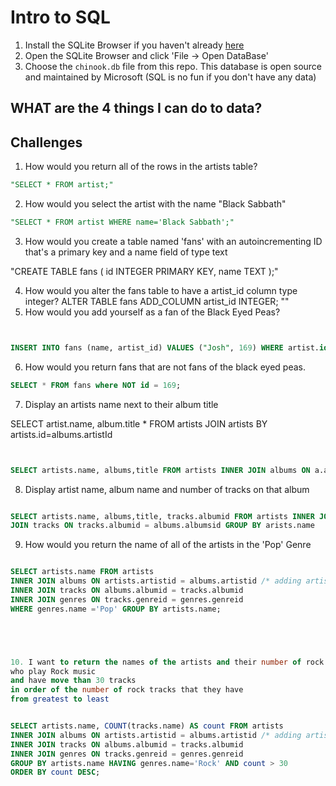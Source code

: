 # Intro to SQL

1. Install the SQLite Browser if you haven't already [here](http://sqlitebrowser.org/)
2. Open the SQLite Browser and click 'File -> Open DataBase'
3. Choose the `chinook.db` file from this repo. This database is open source and maintained by Microsoft (SQL is no fun if you don't have any data)


## WHAT are the 4 things I can do to data?





## Challenges

1. How would you return all of the rows in the artists table?
  ```SQL
  "SELECT * FROM artist;"

  ```
2. How would you select the artist with the name "Black Sabbath"
  ```SQL
  "SELECT * FROM artist WHERE name='Black Sabbath';"

  ```
3. How would you create a table named 'fans' with an autoincrementing ID that's a primary key and a name field of type text

"CREATE TABLE fans (
  id INTEGER PRIMARY KEY,
  name TEXT
  );"


4. How would you alter the fans table to have a artist_id column type integer?
ALTER TABLE fans ADD_COLUMN artist_id INTEGER;
  ""
5. How would you add yourself as a fan of the Black Eyed Peas?
  ```sql


  INSERT INTO fans (name, artist_id) VALUES ("Josh", 169) WHERE artist.id = fans.artist_id;
  ```


6. How would you return fans that are not fans of the black eyed peas.
  ```sql
  SELECT * FROM fans where NOT id = 169;

  ```
7. Display an artists name next to their album title

  SELECT artist.name, album.title * FROM artists JOIN artists BY artists.id=albums.artistId
```sql


SELECT artists.name, albums,title FROM artists INNER JOIN albums ON a.artistid = albums.artistid ORDERBY arist.name

```

8. Display artist name, album name and number of tracks on that album
```sql

SELECT artists.name, albums,title, tracks.albumid FROM artists INNER JOIN albums ON a.artistid = albums.artistid
JOIN tracks ON tracks.albumid = albums.albumsid GROUP BY arists.name


```

9.  How would you return the name of all of the artists in the 'Pop' Genre
  ```sql

  SELECT artists.name FROM artists
 INNER JOIN albums ON artists.artistid = albums.artistid /* adding artists and album(goes_first) table where it is applied */
 INNER JOIN tracks ON albums.albumid = tracks.albumid
 INNER JOIN genres ON tracks.genreid = genres.genreid
 WHERE genres.name ='Pop' GROUP BY artists.name;





10. I want to return the names of the artists and their number of rock tracks
 who play Rock music
and have move than 30 tracks
in order of the number of rock tracks that they have
from greatest to least


SELECT artists.name, COUNT(tracks.name) AS count FROM artists
INNER JOIN albums ON artists.artistid = albums.artistid /* adding artists and album(goes_first) table where it is applied */
INNER JOIN tracks ON albums.albumid = tracks.albumid
INNER JOIN genres ON tracks.genreid = genres.genreid
GROUP BY artists.name HAVING genres.name='Rock' AND count > 30
ORDER BY count DESC;
